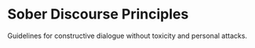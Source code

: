 # Sober Discourse Principles
Guidelines for constructive dialogue without toxicity and personal attacks.
